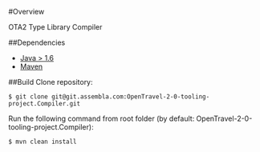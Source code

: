#Overview

OTA2 Type Library Compiler

##Dependencies
* [Java > 1.6](http://www.oracle.com/technetwork/java/javase/downloads/index.html)
* [Maven](http://maven.apache.org/)


##Build
Clone repository:

```
$ git clone git@git.assembla.com:OpenTravel-2-0-tooling-project.Compiler.git
```

Run the following command from root folder (by default: OpenTravel-2-0-tooling-project.Compiler): 

```
$ mvn clean install
```

